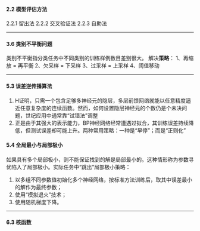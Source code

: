 #### 2.2 模型评估方法
2.2.1 留出法
2.2.2 交叉验证法
2.2.3 自助法
***
#### 3.6 类别不平衡问题
类别不平衡指分类任务中不同类别的训练样例数目差别很大。
解决**策略**：
1、再缩放 = 再平衡
2、欠采样 = 下采样
3、过采样 = 上采样
4、阈值移动
***
#### 5.3 误差逆传播算法
1. H证明，只需一个包含足够多神经元的隐层，多层前馈网络就能以任意精度逼近任意复杂度的连续函数。然而，如何设置隐层神经元的个数仍是个未决问题，世纪应用中通常靠“试错法”调整
2. 正是由于其强大的表示能力，BP神经网络经常遭遇过拟合，其训练误差持续降低，但测试误差却可能上升。两种常用策略：一种是“早停”；而是“正则化”
#### 5.4 全局最小与局部极小
如果具有多个局部极小，则不能保证找到的解是局部最小的。这种情形称为参数寻优陷入了局部极小。实际任务中“跳出”局部极小策略：
1. 以多组不同参数值初始化多个神经网络，按标准方法训练后，取其中误差最小的解作为最终参数；
2. 使用“模拟退火”技术；
3. 使用随机梯度下降。
***
#### 6.3 核函数
